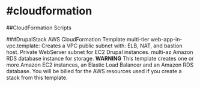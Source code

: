 #cloudformation
==============

##CloudFormation Scripts

###DrupalStack
AWS CloudFormation Template multi-tier web-app-in-vpc.template: Creates a VPC public subnet  with: ELB, NAT, and bastion host.  Private WebServer subnet for EC2 Drupal instances. multi-az Amazon RDS database instance for storage. **WARNING** This template creates one or more Amazon EC2 instances, an Elastic Load Balancer and an Amazon RDS database. You will be billed for the AWS resources used if you create a stack from this template.


